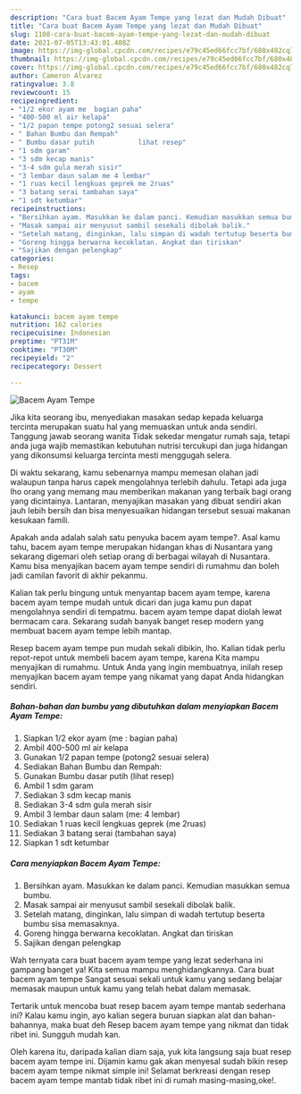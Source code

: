 ```yaml
---
description: "Cara buat Bacem Ayam Tempe yang lezat dan Mudah Dibuat"
title: "Cara buat Bacem Ayam Tempe yang lezat dan Mudah Dibuat"
slug: 1108-cara-buat-bacem-ayam-tempe-yang-lezat-dan-mudah-dibuat
date: 2021-07-05T13:43:01.408Z
image: https://img-global.cpcdn.com/recipes/e79c45ed66fcc7bf/680x482cq70/bacem-ayam-tempe-foto-resep-utama.jpg
thumbnail: https://img-global.cpcdn.com/recipes/e79c45ed66fcc7bf/680x482cq70/bacem-ayam-tempe-foto-resep-utama.jpg
cover: https://img-global.cpcdn.com/recipes/e79c45ed66fcc7bf/680x482cq70/bacem-ayam-tempe-foto-resep-utama.jpg
author: Cameron Alvarez
ratingvalue: 3.8
reviewcount: 15
recipeingredient:
- "1/2 ekor ayam me  bagian paha"
- "400-500 ml air kelapa"
- "1/2 papan tempe potong2 sesuai selera"
- " Bahan Bumbu dan Rempah"
- " Bumbu dasar putih           lihat resep"
- "1 sdm garam"
- "3 sdm kecap manis"
- "3-4 sdm gula merah sisir"
- "3 lembar daun salam me 4 lembar"
- "1 ruas kecil lengkuas geprek me 2ruas"
- "3 batang serai tambahan saya"
- "1 sdt ketumbar"
recipeinstructions:
- "Bersihkan ayam. Masukkan ke dalam panci. Kemudian masukkan semua bumbu."
- "Masak sampai air menyusut sambil sesekali dibolak balik."
- "Setelah matang, dinginkan, lalu simpan di wadah tertutup beserta bumbu sisa memasaknya."
- "Goreng hingga berwarna kecoklatan. Angkat dan tiriskan"
- "Sajikan dengan pelengkap"
categories:
- Resep
tags:
- bacem
- ayam
- tempe

katakunci: bacem ayam tempe 
nutrition: 162 calories
recipecuisine: Indonesian
preptime: "PT31M"
cooktime: "PT30M"
recipeyield: "2"
recipecategory: Dessert

---
```



![Bacem Ayam Tempe](https://img-global.cpcdn.com/recipes/e79c45ed66fcc7bf/680x482cq70/bacem-ayam-tempe-foto-resep-utama.jpg)

Jika kita seorang ibu, menyediakan masakan sedap kepada keluarga tercinta merupakan suatu hal yang memuaskan untuk anda sendiri. Tanggung jawab seorang  wanita Tidak sekedar mengatur rumah saja, tetapi anda juga wajib memastikan kebutuhan nutrisi tercukupi dan juga hidangan yang dikonsumsi keluarga tercinta mesti menggugah selera.

Di waktu  sekarang, kamu sebenarnya mampu memesan olahan jadi walaupun tanpa harus capek mengolahnya terlebih dahulu. Tetapi ada juga lho orang yang memang mau memberikan makanan yang terbaik bagi orang yang dicintainya. Lantaran, menyajikan masakan yang dibuat sendiri akan jauh lebih bersih dan bisa menyesuaikan hidangan tersebut sesuai makanan kesukaan famili. 



Apakah anda adalah salah satu penyuka bacem ayam tempe?. Asal kamu tahu, bacem ayam tempe merupakan hidangan khas di Nusantara yang sekarang digemari oleh setiap orang di berbagai wilayah di Nusantara. Kamu bisa menyajikan bacem ayam tempe sendiri di rumahmu dan boleh jadi camilan favorit di akhir pekanmu.

Kalian tak perlu bingung untuk menyantap bacem ayam tempe, karena bacem ayam tempe mudah untuk dicari dan juga kamu pun dapat mengolahnya sendiri di tempatmu. bacem ayam tempe dapat diolah lewat bermacam cara. Sekarang sudah banyak banget resep modern yang membuat bacem ayam tempe lebih mantap.

Resep bacem ayam tempe pun mudah sekali dibikin, lho. Kalian tidak perlu repot-repot untuk membeli bacem ayam tempe, karena Kita mampu menyajikan di rumahmu. Untuk Anda yang ingin membuatnya, inilah resep menyajikan bacem ayam tempe yang nikamat yang dapat Anda hidangkan sendiri.

<!--inarticleads1-->

##### Bahan-bahan dan bumbu yang dibutuhkan dalam menyiapkan Bacem Ayam Tempe:

1. Siapkan 1/2 ekor ayam (me : bagian paha)
1. Ambil 400-500 ml air kelapa
1. Gunakan 1/2 papan tempe (potong2 sesuai selera)
1. Sediakan  Bahan Bumbu dan Rempah:
1. Gunakan  Bumbu dasar putih           (lihat resep)
1. Ambil 1 sdm garam
1. Sediakan 3 sdm kecap manis
1. Sediakan 3-4 sdm gula merah sisir
1. Ambil 3 lembar daun salam (me: 4 lembar)
1. Sediakan 1 ruas kecil lengkuas geprek (me 2ruas)
1. Sediakan 3 batang serai (tambahan saya)
1. Siapkan 1 sdt ketumbar




<!--inarticleads2-->

##### Cara menyiapkan Bacem Ayam Tempe:

1. Bersihkan ayam. Masukkan ke dalam panci. Kemudian masukkan semua bumbu.
1. Masak sampai air menyusut sambil sesekali dibolak balik.
1. Setelah matang, dinginkan, lalu simpan di wadah tertutup beserta bumbu sisa memasaknya.
1. Goreng hingga berwarna kecoklatan. Angkat dan tiriskan
1. Sajikan dengan pelengkap




Wah ternyata cara buat bacem ayam tempe yang lezat sederhana ini gampang banget ya! Kita semua mampu menghidangkannya. Cara buat bacem ayam tempe Sangat sesuai sekali untuk kamu yang sedang belajar memasak maupun untuk kamu yang telah hebat dalam memasak.

Tertarik untuk mencoba buat resep bacem ayam tempe mantab sederhana ini? Kalau kamu ingin, ayo kalian segera buruan siapkan alat dan bahan-bahannya, maka buat deh Resep bacem ayam tempe yang nikmat dan tidak ribet ini. Sungguh mudah kan. 

Oleh karena itu, daripada kalian diam saja, yuk kita langsung saja buat resep bacem ayam tempe ini. Dijamin kamu gak akan menyesal sudah bikin resep bacem ayam tempe nikmat simple ini! Selamat berkreasi dengan resep bacem ayam tempe mantab tidak ribet ini di rumah masing-masing,oke!.

